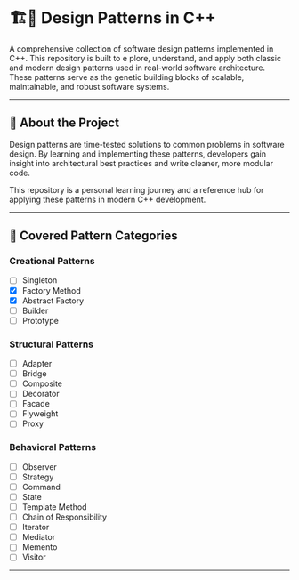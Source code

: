 # 🏗️🧬 Design Patterns in C++

A comprehensive collection of software design patterns implemented in C++. This repository is built to e plore, understand, and apply both classic and modern design patterns used in real-world software architecture. These patterns serve as the genetic building blocks of scalable, maintainable, and robust software systems.

---

## 📌 About the Project

Design patterns are time-tested solutions to common problems in software design. By learning and implementing these patterns, developers gain insight into architectural best practices and write cleaner, more modular code.

This repository is a personal learning journey and a reference hub for applying these patterns in modern C++ development.

---

## 🧱 Covered Pattern Categories

### Creational Patterns
- [ ] Singleton
- [x] Factory Method
- [x] Abstract Factory
- [ ] Builder
- [ ] Prototype

### Structural Patterns
- [ ] Adapter
- [ ] Bridge
- [ ] Composite
- [ ] Decorator
- [ ] Facade
- [ ] Flyweight
- [ ] Proxy

### Behavioral Patterns
- [ ] Observer
- [ ] Strategy
- [ ] Command
- [ ] State
- [ ] Template Method
- [ ] Chain of Responsibility
- [ ] Iterator
- [ ] Mediator
- [ ] Memento
- [ ] Visitor

---
